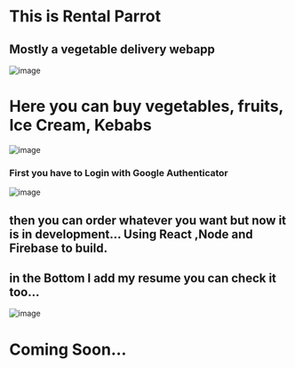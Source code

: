 # This is Rental Parrot
## Mostly a vegetable delivery webapp

![image](https://user-images.githubusercontent.com/84560030/225374738-b6deb3ef-6ba2-4ee6-a42a-7d7ef97f5952.png)

# Here you can buy vegetables, fruits, Ice Cream, Kebabs

![image](https://user-images.githubusercontent.com/84560030/225376025-7ac46fff-0f32-4e1e-b035-b2b12aa16700.png)

### First you have to Login with Google Authenticator

![image](https://user-images.githubusercontent.com/84560030/225376787-af216645-258b-43fc-bd70-966f9913ae20.png)

## then you can order whatever you want but now it is in development... Using React ,Node and Firebase to build.

## in the Bottom I add my resume you can check it too...



![image](https://user-images.githubusercontent.com/84560030/225377733-9acf1fbd-d436-4bcc-9fdf-9e96c58a1898.png)



# Coming Soon...
